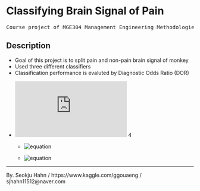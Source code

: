 # Classifying Brain Signal of Pain
<pre>
Course project of MGE304 Management Engineering Methodologies, UNIST
</pre>

## Description
* Goal of this project is to split pain and non-pain brain signal of monkey
* Used three different classifiers
* Classification performance is evaluted by Diagnostic Odds Ratio (DOR)
+ ![equation](https://latex.codecogs.com/gif.latex?%5Cmathbf%7BDOR%7D%3D%5Cfrac%7BLR&plus;%7D%7BLR-%7D)  4

  + ![equation](https://latex.codecogs.com/gif.download?%5Cmathbf%7BLR+%7D%3D%5Cfrac%7BTP%7D%7BFP%7D)  

  + ![equation](https://latex.codecogs.com/gif.download?%5Cmathbf%7BLR-%7D%3D%5Cfrac%7BTN%7D%7BFN%7D)  

<hr>
By. Seokju Hahn / https://www.kaggle.com/ggouaeng / sjhahn11512@naver.com
